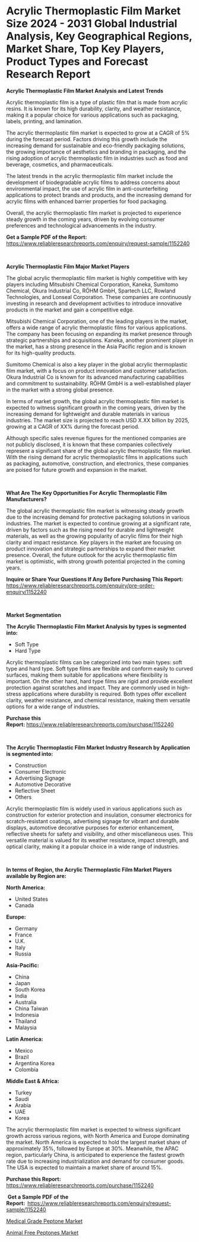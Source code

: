 <p><h1>Acrylic Thermoplastic Film Market Size 2024 - 2031 Global Industrial Analysis, Key Geographical Regions, Market Share, Top Key Players, Product Types and Forecast Research Report</h1></p><p><strong>Acrylic Thermoplastic Film Market Analysis and Latest Trends</strong></p>
<p><p>Acrylic thermoplastic film is a type of plastic film that is made from acrylic resins. It is known for its high durability, clarity, and weather resistance, making it a popular choice for various applications such as packaging, labels, printing, and lamination.</p><p>The acrylic thermoplastic film market is expected to grow at a CAGR of 5% during the forecast period. Factors driving this growth include the increasing demand for sustainable and eco-friendly packaging solutions, the growing importance of aesthetics and branding in packaging, and the rising adoption of acrylic thermoplastic film in industries such as food and beverage, cosmetics, and pharmaceuticals.</p><p>The latest trends in the acrylic thermoplastic film market include the development of biodegradable acrylic films to address concerns about environmental impact, the use of acrylic film in anti-counterfeiting applications to protect brands and products, and the increasing demand for acrylic films with enhanced barrier properties for food packaging.</p><p>Overall, the acrylic thermoplastic film market is projected to experience steady growth in the coming years, driven by evolving consumer preferences and technological advancements in the industry.</p></p>
<p><strong>Get a Sample PDF of the Report:&nbsp;</strong> <a href="https://www.reliableresearchreports.com/enquiry/request-sample/1152240">https://www.reliableresearchreports.com/enquiry/request-sample/1152240</a></p>
<p>&nbsp;</p>
<p><strong>Acrylic Thermoplastic Film Major Market Players</strong></p>
<p><p>The global acrylic thermoplastic film market is highly competitive with key players including Mitsubishi Chemical Corporation, Kaneka, Sumitomo Chemical, Okura Industrial Co, RÖHM GmbH, Spartech LLC, Rowland Technologies, and Lonseal Corporation. These companies are continuously investing in research and development activities to introduce innovative products in the market and gain a competitive edge.</p><p>Mitsubishi Chemical Corporation, one of the leading players in the market, offers a wide range of acrylic thermoplastic films for various applications. The company has been focusing on expanding its market presence through strategic partnerships and acquisitions. Kaneka, another prominent player in the market, has a strong presence in the Asia Pacific region and is known for its high-quality products.</p><p>Sumitomo Chemical is also a key player in the global acrylic thermoplastic film market, with a focus on product innovation and customer satisfaction. Okura Industrial Co is known for its advanced manufacturing capabilities and commitment to sustainability. RÖHM GmbH is a well-established player in the market with a strong global presence.</p><p>In terms of market growth, the global acrylic thermoplastic film market is expected to witness significant growth in the coming years, driven by the increasing demand for lightweight and durable materials in various industries. The market size is projected to reach USD X.XX billion by 2025, growing at a CAGR of XX% during the forecast period.</p><p>Although specific sales revenue figures for the mentioned companies are not publicly disclosed, it is known that these companies collectively represent a significant share of the global acrylic thermoplastic film market. With the rising demand for acrylic thermoplastic films in applications such as packaging, automotive, construction, and electronics, these companies are poised for future growth and expansion in the market.</p></p>
<p>&nbsp;</p>
<p><strong>What Are The Key Opportunities For Acrylic Thermoplastic Film Manufacturers?</strong></p>
<p><p>The global acrylic thermoplastic film market is witnessing steady growth due to the increasing demand for protective packaging solutions in various industries. The market is expected to continue growing at a significant rate, driven by factors such as the rising need for durable and lightweight materials, as well as the growing popularity of acrylic films for their high clarity and impact resistance. Key players in the market are focusing on product innovation and strategic partnerships to expand their market presence. Overall, the future outlook for the acrylic thermoplastic film market is optimistic, with strong growth potential projected in the coming years.</p></p>
<p><strong>Inquire or Share Your Questions If Any Before Purchasing This Report:</strong> <a href="https://www.reliableresearchreports.com/enquiry/pre-order-enquiry/1152240">https://www.reliableresearchreports.com/enquiry/pre-order-enquiry/1152240</a></p>
<p>&nbsp;</p>
<p><strong>Market Segmentation</strong></p>
<p><strong>The Acrylic Thermoplastic Film Market Analysis by types is segmented into:</strong></p>
<p><ul><li>Soft Type</li><li>Hard Type</li></ul></p>
<p><p>Acrylic thermoplastic films can be categorized into two main types: soft type and hard type. Soft type films are flexible and conform easily to curved surfaces, making them suitable for applications where flexibility is important. On the other hand, hard type films are rigid and provide excellent protection against scratches and impact. They are commonly used in high-stress applications where durability is required. Both types offer excellent clarity, weather resistance, and chemical resistance, making them versatile options for a wide range of industries.</p></p>
<p><strong>Purchase this Report:&nbsp;</strong><a href="https://www.reliableresearchreports.com/purchase/1152240">https://www.reliableresearchreports.com/purchase/1152240</a></p>
<p>&nbsp;</p>
<p><strong>The Acrylic Thermoplastic Film Market Industry Research by Application is segmented into:</strong></p>
<p><ul><li>Construction</li><li>Consumer Electronic</li><li>Advertising Signage</li><li>Automotive Decorative</li><li>Reflective Sheet</li><li>Others</li></ul></p>
<p><p>Acrylic thermoplastic film is widely used in various applications such as construction for exterior protection and insulation, consumer electronics for scratch-resistant coatings, advertising signage for vibrant and durable displays, automotive decorative purposes for exterior enhancement, reflective sheets for safety and visibility, and other miscellaneous uses. This versatile material is valued for its weather resistance, impact strength, and optical clarity, making it a popular choice in a wide range of industries.</p></p>
<p>&nbsp;</p>
<p><strong>In terms of Region, the Acrylic Thermoplastic Film Market Players available by Region are:</strong></p>
<p>
    <p> <strong> North America: </strong>
        <ul>
            <li>United States</li>
            <li>Canada</li>
        </ul>
        </p> 
    <p> <strong> Europe: </strong>
        <ul>
            <li>Germany</li>
            <li>France</li>
            <li>U.K.</li>
            <li>Italy</li>
            <li>Russia</li>
        </ul>
        </p> 
    <p> <strong> Asia-Pacific: </strong>
        <ul>
            <li>China</li>
            <li>Japan</li>
            <li>South Korea</li>
            <li>India</li>
            <li>Australia</li>
            <li>China Taiwan</li>
            <li>Indonesia</li>
            <li>Thailand</li>
            <li>Malaysia</li>
        </ul>
        </p> 
    <p> <strong> Latin America: </strong>
        <ul>
            <li>Mexico</li>
            <li>Brazil</li>
            <li>Argentina Korea</li>
            <li>Colombia</li>
        </ul>
        </p> 
    <p> <strong> Middle East & Africa: </strong>
        <ul>
            <li>Turkey</li>
            <li>Saudi</li>
            <li>Arabia</li>
            <li>UAE</li>
            <li>Korea</li>
        </ul>
    </p>
    </p>
<p><p>The acrylic thermoplastic film market is expected to witness significant growth across various regions, with North America and Europe dominating the market. North America is expected to hold the largest market share of approximately 35%, followed by Europe at 30%. Meanwhile, the APAC region, particularly China, is anticipated to experience the fastest growth rate due to increasing industrialization and demand for consumer goods. The USA is expected to maintain a market share of around 15%.</p></p>
<p><strong>Purchase this Report: </strong><a href="https://www.reliableresearchreports.com/purchase/1152240">https://www.reliableresearchreports.com/purchase/1152240</a></p>
<p>&nbsp;<strong>Get a Sample PDF of the Report:&nbsp;&nbsp;</strong><a href="https://www.reliableresearchreports.com/enquiry/request-sample/1152240">https://www.reliableresearchreports.com/enquiry/request-sample/1152240</a></p>
<p><strong></strong></p>
<p><p><a href="https://github.com/suaretopek9/Market-Research-Report-List-1/blob/main/medical-grade-peptone-market.md">Medical Grade Peptone Market</a></p><p><a href="https://github.com/moyahfrancoestellec51j635wcx/Market-Research-Report-List-1/blob/main/animal-free-peptones-market.md">Animal Free Peptones Market</a></p></p>